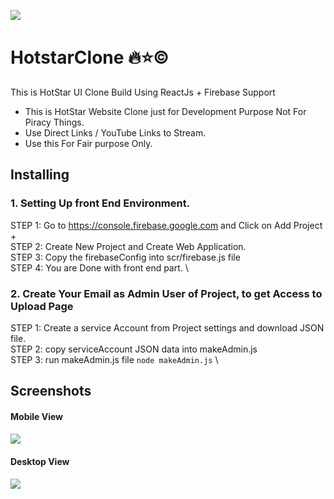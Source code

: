 ![​](https://telegra.ph/file/d8f3c38cd2ed0d2da722b.png)
# HotstarClone 🔥⭐️©
This is HotStar UI Clone Build Using ReactJs + Firebase Support 

- This is HotStar Website Clone just for Development Purpose Not For Piracy Things. 
- Use Direct Links / YouTube Links to Stream.
- Use this For Fair purpose Only.
## Installing

### 1.  Setting Up front End Environment.

STEP 1: Go to https://console.firebase.google.com and Click on Add Project + \
STEP 2: Create New Project and Create Web Application. \
STEP 3: Copy the firebaseConfig into scr/firebase.js file \
STEP 4: You are Done with front end part. \


### 2. Create Your Email as Admin User of Project, to get Access to Upload Page 
STEP 1: Create a service Account from Project settings and download JSON file.\
STEP 2: copy serviceAccount JSON data into makeAdmin.js \
STEP 3: run makeAdmin.js file `node makeAdmin.js` \


## Screenshots
#### Mobile View
![​](https://telegra.ph/file/fec836f6b3eb921326eab.png)

#### Desktop View
![​](https://telegra.ph/file/f464816615a54494bdee2.png)

